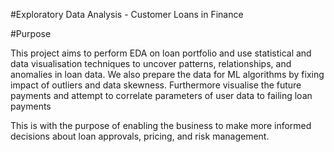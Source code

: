 #Exploratory Data Analysis - Customer Loans in Finance


#Purpose


This project aims to perform EDA on loan portfolio and use statistical and data visualisation techniques to uncover patterns, relationships, and anomalies in loan data. We also prepare the data for ML algorithms by fixing impact of outliers and data skewness. Furthermore visualise the future payments and attempt to correlate parameters of user data to failing loan payments

This is with the purpose of enabling the business to make more informed decisions about loan approvals, pricing, and risk management.
